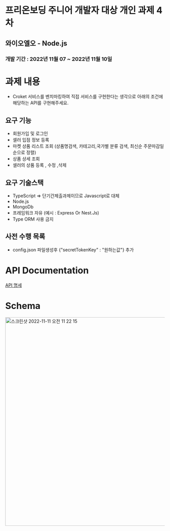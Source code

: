 # 프리온보딩 주니어 개발자 대상 개인 과제  4차

## 와이오엘오 - Node.js

### 개발 기간 : 2022년 11월 07  ~ 2022년 11월 10일

# 과제 내용
- Croket 서비스를 벤치마킹하여 직접 서비스를 구현한다는 생각으로 아래의  조건에 해당하는 API를 구현해주세요.

## 요구 기능

- 회원가입 및 로그인
- 셀러 입점 정보 등록
- 마켓 상품 리스트 조회 (상품명검색, 카테고리,국가별 분류 검색, 최신순 주문마감일 순으로 정렬)
- 상품 상세 조회
- 셀러의 상품 등록 , 수정 ,삭제

## 요구 기술스택

- TypeScript => 단기간제출과제이므로 Javascript로 대체
- Node.js
- MongoDb
- 프레임워크 자유 (예시 : Express Or Nest.Js)
- Type ORM 사용 금지 

## 사전 수행 목록
- config.json 파일생성후 {"secretTokenKey" : "원하는값"} 추가


# API Documentation

[API 명세](https://www.notion.so/API-c1f82034a7f3444db74a6c8ae2a3aa5f)


# Schema
<img width="660" alt="스크린샷 2022-11-11 오전 11 22 15" src="https://user-images.githubusercontent.com/64879792/201248645-d497b95f-f4b5-4a1d-8994-80d1690b8352.png">
